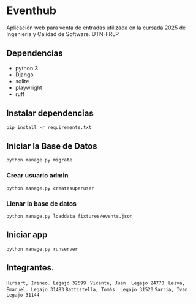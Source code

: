 # Eventhub

Aplicación web para venta de entradas utilizada en la cursada 2025 de Ingeniería y Calidad de Software. UTN-FRLP

## Dependencias

-   python 3
-   Django
-   sqlite
-   playwright
-   ruff

## Instalar dependencias

`pip install -r requirements.txt`

## Iniciar la Base de Datos

`python manage.py migrate`

### Crear usuario admin

`python manage.py createsuperuser`

### Llenar la base de datos

`python manage.py loaddata fixtures/events.json`

## Iniciar app

`python manage.py runserver`

## Integrantes.

`Hiriart, Irineo. Legajo 32599 `
`Vicente, Juan. Legajo 24770 `
`Leiva, Emanuel. Legajo 31483`
`Battistella, Tomás. Legajo 31520`
`Sarria, Ivan. Legajo 31144`
